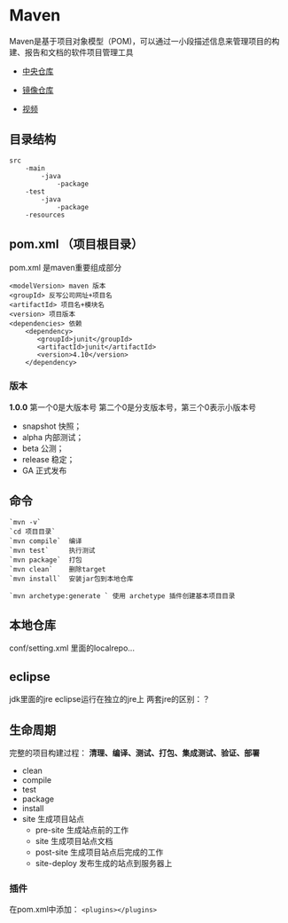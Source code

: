 # Maven
Maven是基于项目对象模型（POM)，可以通过一小段描述信息来管理项目的构建、报告和文档的软件项目管理工具

* [中央仓库](http://search.maven.org/)
* [镜像仓库](http://mvnrepository.com/)

* [视频](http://www.imooc.com/learn/443)

## 目录结构

	src
		-main
			-java
				-package
		-test
			-java
				-package
		-resources

## pom.xml  （项目根目录）
pom.xml 是maven重要组成部分

	<modelVersion> maven 版本
	<groupId> 反写公司网址+项目名
	<artifactId> 项目名+模块名
	<version> 项目版本 
	<dependencies> 依赖
		<dependency>
		   <groupId>junit</groupId>
		   <artifactId>junit</artifactId>
		   <version>4.10</version>
		</dependency>

### 版本
**1.0.0**
第一个0是大版本号 第二个0是分支版本号，第三个0表示小版本号 

* snapshot 	快照；
* alpha	内部测试；
* beta	公测；
* release	稳定；
* GA	正式发布

## 命令

	`mvn -v`
	`cd 项目目录`
	`mvn compile`  编译
	`mvn test` 	   执行测试
	`mvn package`  打包
	`mvn clean`    删除target
	`mvn install`  安装jar包到本地仓库

	`mvn archetype:generate ` 使用 archetype 插件创建基本项目目录

## 本地仓库
conf/setting.xml 里面的localrepo...

## eclipse
jdk里面的jre
eclipse运行在独立的jre上
两套jre的区别：？

## 生命周期
完整的项目构建过程：
	**清理、编译、测试、打包、集成测试、验证、部署**

* clean  
* compile
* test
* package
* install
* site 生成项目站点
	* pre-site 生成站点前的工作
	* site 生成项目站点文档
	* post-site 生成项目站点后完成的工作
	* site-deploy 发布生成的站点到服务器上

### 插件
在pom.xml中添加：
`<plugins></plugins>`


